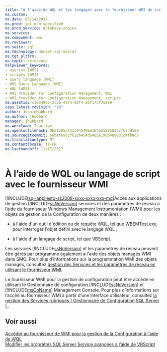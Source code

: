 ```yaml
---
title: "À l’aide de WQL et les langages avec le fournisseur WMI de script | Documents Microsoft"
ms.custom: 
ms.date: 03/14/2017
ms.prod: sql-non-specified
ms.prod_service: database-engine
ms.service: 
ms.component: wmi
ms.reviewer: 
ms.suite: sql
ms.technology: docset-sql-devref
ms.tgt_pltfrm: 
ms.topic: reference
helpviewer_keywords:
- queries [WMI]
- scripts [WMI]
- query language [WMI]
- WMI Query Language [WMI]
- WQL [WMI]
- WMI Provider for Configuration Management, WQL
- WMI Provider for Configuration Management, scripts
ms.assetid: c1e64905-3c2b-4974-88f4-abf17cf7e289
caps.latest.revision: "18"
author: JennieHubbard
ms.author: jhubbard
manager: jhubbard
ms.workload: Inactive
ms.openlocfilehash: 06e1205af31c945496d16fe55595035cfb54d189
ms.sourcegitcommit: 66bef6981f613b454db465e190b489031c4fb8d3
ms.translationtype: MT
ms.contentlocale: fr-FR
ms.lasthandoff: 11/17/2017
---
```

# <a name="using-wql-and-scripting-languages-with-the-wmi-provider"></a>À l’aide de WQL ou langage de script avec le fournisseur WMI
[!INCLUDE[tsql-appliesto-ss2008-xxxx-xxxx-xxx-md](../../includes/tsql-appliesto-ss2008-xxxx-xxxx-xxx-md.md)]Accès aux applications de gestion [!INCLUDE[ssNoVersion](../../includes/ssnoversion-md.md)] services et des paramètres de réseau à l’aide du fournisseur Windows Management Instrumentation (WMI) pour les objets de gestion de la Configuration de deux manières :  
  
-   à l'aide d'un outil d'édition ou de requête WQL, tel que WBEMTest.exe, pour interroger l'objet défini avec le langage WQL ;  
  
-   à l'aide d'un langage de script, tel que VBScript.  
  
 Les services [!INCLUDE[ssNoVersion](../../includes/ssnoversion-md.md)] et les paramètres de réseau peuvent être gérés par programme également à l'aide des objets managés WMI dans SMO. Pour plus d’informations sur la programmation WMI des objets managés, consultez [gestion des Services et les paramètres de réseau en utilisant le fournisseur WMI](../../relational-databases/server-management-objects-smo/tasks/managing-services-and-network-settings-by-using-wmi-provider.md).  
  
 Le fournisseur WMI pour la gestion de configuration peut être accédé en utilisant le Gestionnaire de configuration [!INCLUDE[ssNoVersion](../../includes/ssnoversion-md.md)] et [!INCLUDE[msCoName](../../includes/msconame-md.md)] Management Console. Pour plus d’informations sur l’accès au fournisseur WMI à partir d’une interface utilisateur, consultez [la gestion des Services rubriques &#40; Gestionnaire de Configuration SQL Server &#41; ](http://msdn.microsoft.com/library/78dee169-df0c-4c95-9af7-bf033bc9fdc6).  
  
## <a name="see-also"></a>Voir aussi  
 [Accéder au fournisseur de WMI pour la gestion de la Configuration à l’aide de WQL](../../relational-databases/wmi-provider-configuration/access-wmi-provider-for-configuration-management-using-wql.md)   
 [Modifier les propriétés SQL Server Service avancées à l’aide de VBScript](../../relational-databases/wmi-provider-configuration/access-wmi-provider-for-configuration-management-using-vbscript.md)  
  
  
